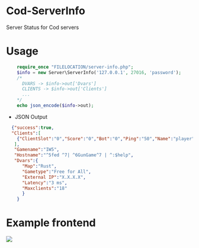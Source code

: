 # Cod-ServerInfo
Server Status for Cod servers
# Usage
```php
    require_once "FILELOCATION/server-info.php";
    $info = new Server\ServerInfo('127.0.0.1', 27016, 'password');
    /*
      DVARS -> $info->out['Dvars']
      CLIENTS -> $info->out['Clients']
      ...
    */
    echo json_encode($info->out);
```
* JSON Output
```json
  {"success":true,
  "Clients":[
    {"ClientSlot":"0","Score":"0","Bot":"0","Ping":"50","Name":"player"}
   ],
   "Gamename":"IW5",
   "Hostname":"^5fed ^7| ^6GunGame^7 | ^:$help",
   "Dvars":{
      "Map":"Rust",
      "Gametype":"Free for All",
      "External IP":"X.X.X.X",
      "Latency":"3 ms",
      "Maxclients":"18"
      }
    }
```
# Example frontend
![](https://i.imgur.com/T7VAYyd.png)
